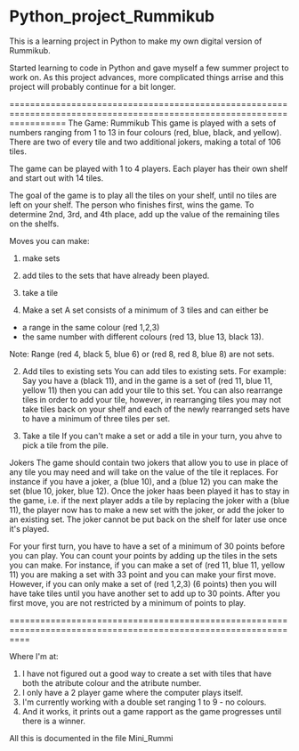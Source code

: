 Python_project_Rummikub
=======================

This is a learning project in Python to make my own digital version of Rummikub.

Started learning to code in Python and gave myself a few summer project to work on.
As this project advances, more complicated things arrise and this project will probably continue for a bit longer.

=======================================================================================================================
The Game: Rummikub
This game is played with a sets of numbers ranging from 1 to 13 in four colours (red, blue, black, and yellow). There are two of every tile and two additional jokers, making a total of 106 tiles.  

The game can be played with 1 to 4 players. 
Each player has their own shelf and start out with 14 tiles. 

The goal of the game is to play all the tiles on your shelf, until no tiles are left on your shelf.
The person who finishes first, wins the game.
To determine 2nd, 3rd, and 4th place, add up the value of the remaining tiles on the shelfs.

Moves you can make:
1. make sets
2. add tiles to the sets that have already been played.
3. take a tile

1. Make a set
A set consists of a minimum of 3 tiles and can either be 
  - a range in the same colour (red 1,2,3)
  - the same number with different colours (red 13, blue 13, black 13).

Note:
Range (red 4, black 5, blue 6) or (red 8, red 8, blue 8) are not sets.

2. Add tiles to existing sets
You can add tiles to existing sets. For example: 
Say you have a (black 11), and in the game is a set of (red 11, blue 11, yellow 11) then you can add your tile to this set.
You can also rearrange tiles in order to add your tile, however, in rearranging tiles you may not take tiles back on your shelf and each of the newly rearranged sets have to have a minimum of three tiles per set.

3. Take a tile
If you can't make a set or add a tile in your turn, you ahve to pick a tile from the pile.


Jokers
The game should contain two jokers that allow you to use in place of any tile you may need and will take on the value of the tile it replaces. 
For instance if you have a joker, a (blue 10), and a (blue 12) you can make the set (blue 10, joker, blue 12).
Once the joker haas been played it has to stay in the game, i.e. if the next player adds a tile by replacing the joker with a (blue 11), the player now has to make a new set with the joker, or add the joker to an existing set. 
The joker cannot be put back on the shelf for later use once it's played.

For your first turn, you have to have a set of a minimum of 30 points before you can play.
You can count your points by adding up the tiles in the sets you can make.
For instance, if you can make a set of (red 11, blue 11, yellow 11) you are making a set with 33 point and you can make your first move. However, if you can only make a set of (red 1,2,3) (6 points) then you will have take tiles until you have another set to add up to 30 points. 
After you first move, you are not restricted by a minimum of points to play. 


================================================================================================================

Where I'm at:
  1. I have not figured out a good way to create a set with tiles that have both the atribute colour and the atribute number.
  2. I only have a 2 player game where the computer plays itself.
  3. I'm currently working with a double set ranging 1 to 9 - no colours.
  4. And it works, it prints out a game rapport as the game progresses until there is a winner.

All this is documented in the file Mini_Rummi



